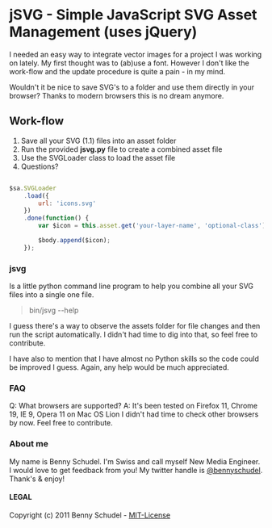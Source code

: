 # jSVG - Simple JavaScript SVG Asset Management (uses jQuery)

I needed an easy way to integrate vector images for a project I was working on lately. My first thought was to (ab)use a font. However I don't like the work-flow and the update procedure is quite a pain - in my mind.

Wouldn't it be nice to save SVG's to a folder and use them directly in your browser? Thanks to modern browsers this is no dream anymore.

## Work-flow

1. Save all your SVG (1.1) files into an asset folder
2. Run the provided **jsvg.py** file to create a combined asset file
3. Use the SVGLoader class to load the asset file
4. Questions?

```javascript

$sa.SVGLoader
    .load({
        url: 'icons.svg'
    })
    .done(function() {
        var $icon = this.asset.get('your-layer-name', 'optional-class');

        $body.append($icon);
    });

```

### jsvg
Is a little python command line program to help you combine all your SVG files into a single one file.

> bin/jsvg --help

I guess there's a way to observe the assets folder for file changes and then run the script automatically. I didn't had time to dig into that, so feel free to contribute.

I have also to mention that I have almost no Python skills so the code could be improved I guess. Again, any help would be much appreciated.

### FAQ
Q: What browsers are supported?
A: It's been tested on Firefox 11, Chrome 19, IE 9, Opera 11 on Mac OS Lion
   I didn't had time to check other browsers by now. Feel free to contribute.

### About me
My name is Benny Schudel. I'm Swiss and call myself New Media Engineer.
I would love to get feedback from you! My twitter handle is [@bennyschudel](http://twitter.com/bennyschudel). Thank's & enjoy!

#### LEGAL
Copyright (c) 2011 Benny Schudel - [MIT-License](https://raw.github.com/bennyschudel/jsvg/master/LICENSE)